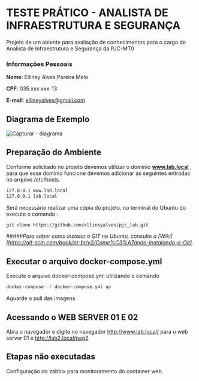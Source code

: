# TESTE PRÁTICO  - ANALISTA DE INFRAESTRUTURA E SEGURANÇA

Projeto de um abiente para avaliação de conhecimentos para o cargo de Analista de Infraestrutura e Segurança da PJC-MT0

### Informações Pessoais

__Nome__: Elliney Alves Pereira Melo

__CPF__: 035.xxx.xxx-13

__E-mail__: ellineyalves@gmail.com


## Diagrama de Exemplo 

![Capturar - diagrama](https://user-images.githubusercontent.com/77518494/106989574-d1cb4d00-6748-11eb-9d73-75a203a6d7ac.PNG)



## Preparação do Ambiente 

Conforme solicitado no projeto devemos utilizar o domínio __www.lab.local__ , para que esse domínio funcione devemos adicionar
as seguintes entradas no arquivo /etc/hosts.


```sh
127.0.0.1 www.lab.local 
127.0.0.1 lab.local
```

Será necessário realizar uma cópia do projeto, no terminal do Ubuntu do execute o comando : 

```sh
git clone https://github.com/ellineyalves/pjc_lab.git 
```


#####_Para saber como instalar o GIT no Ubuntu, consulte a [Wiki][https://git-scm.com/book/pt-br/v2/Come%C3%A7ando-Instalando-o-Git]._ 

## Executar o arquivo docker-compose.yml

Execute o arquivo docker-compose.yml utilizando o comando 
 
```sh
docker-compose -f docker-compose.yml up 

```
Aguarde o pull das imagens. 

## Acessando o WEB SERVER 01 E 02

Abra o navegador e digite no navegador http://www.lab.local/ para o web server 01 e http://lab2.local/pag2 

## Etapas não executadas 

Configuração do zabbix para monitoramento do container web.

